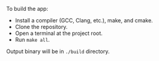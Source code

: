 To build the app:

* Install a compiler (GCC, Clang, etc.), make, and cmake.
* Clone the repository.
* Open a terminal at the project root.
* Run `make all`.

Output binary will be in `./build` directory.
